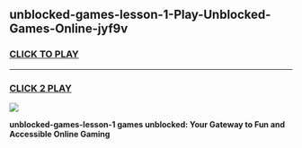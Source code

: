 
## unblocked-games-lesson-1-Play-Unblocked-Games-Online-jyf9v
<h3>
<a href="https://premium76.site?title=unblocked-games-lesson-1&ref=25A">CLICK TO PLAY</a></h3>
<hr>

<h3>
<a href="https://premium76.site?title=unblocked-games-lesson-1&ref=25A">CLICK 2 PLAY</a>
  
</h3>

<a href="https://premium76.site?title=unblocked-games-lesson-1&ref=25A"><img src="https://clearcache.store/games.png"></a>


**unblocked-games-lesson-1 games unblocked: Your Gateway to Fun and Accessible Online Gaming**
